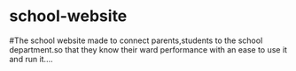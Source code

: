 # school-website
#The school website made to connect parents,students to the school department.so that they know their ward performance with an ease to use it and run it....
